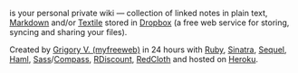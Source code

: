 is your personal private wiki &mdash; collection of linked notes in plain text, [Markdown](http://daringfireball.net/projects/markdown/syntax) and/or [Textile](http://textism.com/tools/textile/) stored in [Dropbox](http://db.tt/EnvkDxc) (a free web service for storing, syncing and sharing your files).

Created by [Grigory V. (myfreeweb)](http://myfreeweb.ru) in 24 hours with [Ruby](http://ruby-lang.org), [Sinatra](http://sinatrarb.com), [Sequel](http://sequel.rubyforge.org), [Haml](http://haml-lang.com), [Sass](http://sass-lang.com)/[Compass](http://compass-style.org), [RDiscount](https://github.com/rtomayko/rdiscount), [RedCloth](http://redcloth.org) and hosted on [Heroku](http://heroku.com).
